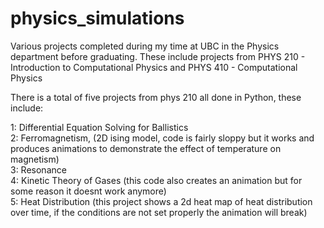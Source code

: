 # physics_simulations
Various projects completed during my time at UBC in the Physics department before graduating.  These include projects from PHYS 210 - Introduction to Computational Physics and PHYS 410 - Computational Physics

There is a total of five projects from phys 210 all done in Python, these include:

1: Differential Equation Solving for Ballistics <br/>
2: Ferromagnetism, (2D ising model, code is fairly sloppy but it works and produces animations to demonstrate the effect of temperature on magnetism)<br/>
3: Resonance<br/>
4: Kinetic Theory of Gases (this code also creates an animation  but for some reason it doesnt work anymore)<br/>
5: Heat Distribution (this project shows a 2d heat map of heat distribution over time, if the conditions are not set properly the animation will break)<br/>
